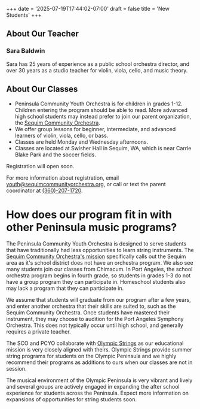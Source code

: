 +++
date = '2025-07-19T17:44:02-07:00'
draft = false
title = 'New Students'
+++

## About Our Teacher
### Sara Baldwin
Sara has 25 years of experience as a public school orchestra director, and over 30 years
as a studio teacher for violin, viola, cello, and music theory.

## About Our Classes
- Peninsula Community Youth Orchestra is for children in grades 1-12.  Children entering the program should be able to read.  More advanced high school students may instead prefer to join our parent organization, the [Sequim Community Orchestra](https://sequimcommunityorchestra.org).
- We offer group lessons for beginner, intermediate, and advanced learners of violin, viola, cello, or bass.  
- Classes are held Monday and Wednesday afternoons.
- Classes are located at Swisher Hall in Sequim, WA, which is near Carrie Blake Park and the soccer fields.

Registration will open soon.


For more information about registration, email youth@sequimcommunityorchestra.org, or call or text the parent coordinator at [(360)-207-1720](tel:+1-360-207-1720).

# How does our program fit in with other Peninsula music programs?

The Peninsula Community Youth Orchestra is designed to serve students that have traditionally
had less opportunities to learn string instruments.  The [Sequim Community Orchestra's mission](https://sequimcommunityorchestra.org/aboutUs.php)
specifically calls out the Sequim area as it's school district does not have an orchestra
program.  We also see many students join our classes from Chimacum. In Port Angeles, the 
school orchestra program begins in fourth grade, so students in grades 1-3 do not have a 
group program they can participate in.  Homeschool students also may lack a program that they can participate in.

We assume that students will graduate from our program after a few years, and enter another
orchestra that their skills are suited to, such as the Sequim Community Orchestra.  Once
students have mastered their instrument, they may choose to audition for the Port Angeles
Symphony Orchestra.  This does not typically occur until high school, and generally requires
a private teacher.

The SCO and PCYO collaborate with [Olympic Strings](https://www.olympicstringsworkshop.org/) as our educational mission is very closely aligned with theirs. Olympic Strings
provide summer string programs for students on the Olympic Peninsula and we highly recommend
their programs as additions to ours when our classes are not in session.

The musical environment of the Olympic Peninsula is very vibrant and lively and several groups
are actively engaged in expanding the after school experience for students across the Peninsula.  Expect more information on expansions of opportunities for string students soon.

